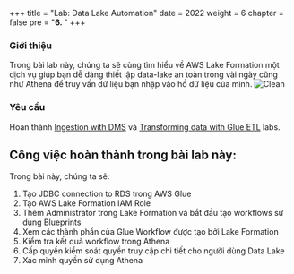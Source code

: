 +++
title = "Lab: Data Lake Automation"
date = 2022
weight = 6
chapter = false
pre = "<b>6. </b>"
+++

### Giới thiệu
Trong bài lab này, chúng ta sẽ cùng tìm hiểu về AWS Lake Formation một dịch vụ giúp bạn dễ dàng thiết lập data-lake an toàn trong vài ngày cũng như Athena để truy vấn dữ liệu bạn nhập vào hồ dữ liệu của mình.
![Clean](/images/6.clean/1.png)


### Yêu cầu
Hoàn thành [Ingestion with DMS](../../3-IngestionwithDMS/_index.md) và [Transforming data with Glue ETL](../../4-TransformingdatawithGlue/_index.md) labs.

## Công việc hoàn thành trong bài lab này:

Trong bài này, chúng ta sẽ:
1. Tạo JDBC connection to RDS trong AWS Glue
2. Tạo AWS Lake Formation IAM Role
3. Thêm Administrator trong Lake Formation và bắt đầu tạo workflows sử dụng Blueprints
4. Xem các thành phần của Glue Workflow được tạo bởi Lake Formation
5. Kiểm tra kết quả workflow trong Athena
6. Cấp quyền kiểm soát quyền truy cập chi tiết cho người dùng Data Lake
7. Xác minh quyền sử dụng Athena
